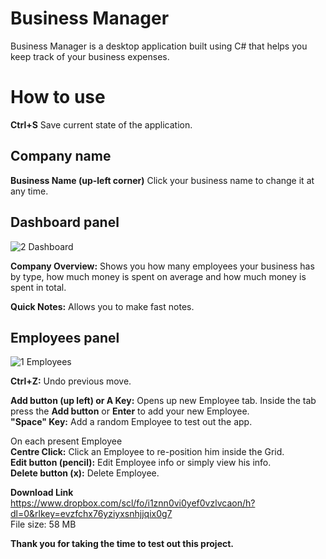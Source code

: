 # Business Manager 

Business Manager is a desktop application built using C# that helps you keep track of your business expenses.

# How to use

**Ctrl+S** Save current state of the application.

## Company name

**Business Name (up-left corner)** Click your business name to change it at any time.

## Dashboard panel

![2 Dashboard](https://user-images.githubusercontent.com/115983223/196432848-60cfb4b3-28fc-4f86-83a5-b6241699d8fb.png)

**Company Overview:** Shows you how many employees your business has by type, how much money is spent on average and how much money is spent in total.

**Quick Notes:** Allows you to make fast notes.


## Employees panel

![1 Employees](https://user-images.githubusercontent.com/115983223/196432897-390f5d60-a21b-413c-8bdf-141b0937303d.png)

**Ctrl+Z:** Undo previous move.

**Add button (up left) or A Key:** Opens up new Employee tab. Inside the tab press the **Add button** or **Enter** to add your new Employee.<br/>
**"Space" Key:** Add a random Employee to test out the app.<br/>

On each present Employee<br/>
**Centre Click:** Click an Employee to re-position him inside the Grid.<br/>
**Edit button (pencil):** Edit Employee info or simply view his info.<br/>
**Delete button (x):** Delete Employee.<br/>

**Download Link**<br/>
https://www.dropbox.com/scl/fo/i1znn0vi0yef0vzlvcaon/h?dl=0&rlkey=evzfchx76yziyxsnhjjqix0g7<br/>
File size: 58 MB

**Thank you for taking the time to test out this project.**

